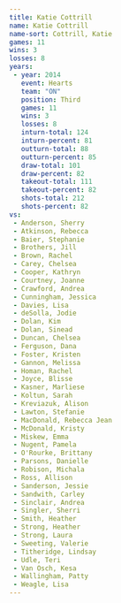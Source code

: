 ```yaml
---
title: Katie Cottrill
name: Katie Cottrill
name-sort: Cottrill, Katie
games: 11
wins: 3
losses: 8
years:
 - year: 2014
   event: Hearts
   team: "ON"
   position: Third
   games: 11
   wins: 3
   losses: 8
   inturn-total: 124
   inturn-percent: 81
   outturn-total: 88
   outturn-percent: 85
   draw-total: 101
   draw-percent: 82
   takeout-total: 111
   takeout-percent: 82
   shots-total: 212
   shots-percent: 82
vs:
 - Anderson, Sherry
 - Atkinson, Rebecca
 - Baier, Stephanie
 - Brothers, Jill
 - Brown, Rachel
 - Carey, Chelsea
 - Cooper, Kathryn
 - Courtney, Joanne
 - Crawford, Andrea
 - Cunningham, Jessica
 - Davies, Lisa
 - deSolla, Jodie
 - Dolan, Kim
 - Dolan, Sinead
 - Duncan, Chelsea
 - Ferguson, Dana
 - Foster, Kristen
 - Gannon, Melissa
 - Homan, Rachel
 - Joyce, Blisse
 - Kasner, Marliese
 - Koltun, Sarah
 - Kreviazuk, Alison
 - Lawton, Stefanie
 - MacDonald, Rebecca Jean
 - McDonald, Kristy
 - Miskew, Emma
 - Nugent, Pamela
 - O'Rourke, Brittany
 - Parsons, Danielle
 - Robison, Michala
 - Ross, Allison
 - Sanderson, Jessie
 - Sandwith, Carley
 - Sinclair, Andrea
 - Singler, Sherri
 - Smith, Heather
 - Strong, Heather
 - Strong, Laura
 - Sweeting, Valerie
 - Titheridge, Lindsay
 - Udle, Teri
 - Van Osch, Kesa
 - Wallingham, Patty
 - Weagle, Lisa
---
```

